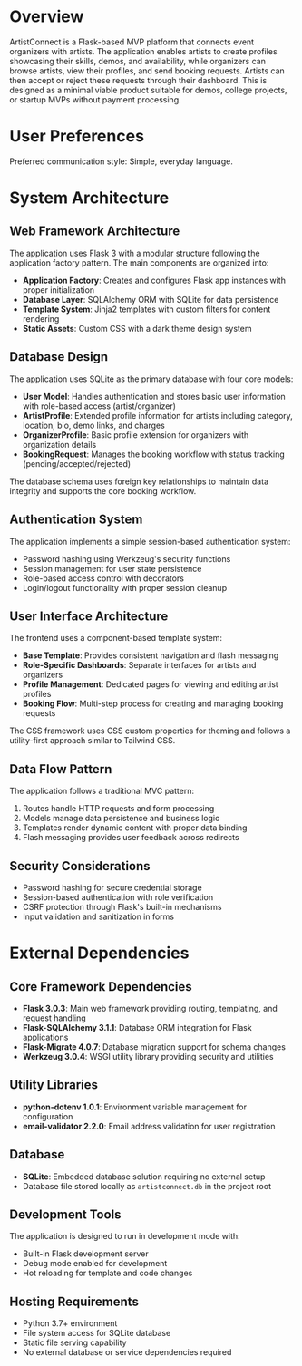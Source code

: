 # Overview

ArtistConnect is a Flask-based MVP platform that connects event organizers with artists. The application enables artists to create profiles showcasing their skills, demos, and availability, while organizers can browse artists, view their profiles, and send booking requests. Artists can then accept or reject these requests through their dashboard. This is designed as a minimal viable product suitable for demos, college projects, or startup MVPs without payment processing.

# User Preferences

Preferred communication style: Simple, everyday language.

# System Architecture

## Web Framework Architecture
The application uses Flask 3 with a modular structure following the application factory pattern. The main components are organized into:

- **Application Factory**: Creates and configures Flask app instances with proper initialization
- **Database Layer**: SQLAlchemy ORM with SQLite for data persistence
- **Template System**: Jinja2 templates with custom filters for content rendering
- **Static Assets**: Custom CSS with a dark theme design system

## Database Design
The application uses SQLite as the primary database with four core models:

- **User Model**: Handles authentication and stores basic user information with role-based access (artist/organizer)
- **ArtistProfile**: Extended profile information for artists including category, location, bio, demo links, and charges
- **OrganizerProfile**: Basic profile extension for organizers with organization details
- **BookingRequest**: Manages the booking workflow with status tracking (pending/accepted/rejected)

The database schema uses foreign key relationships to maintain data integrity and supports the core booking workflow.

## Authentication System
The application implements a simple session-based authentication system:

- Password hashing using Werkzeug's security functions
- Session management for user state persistence
- Role-based access control with decorators
- Login/logout functionality with proper session cleanup

## User Interface Architecture
The frontend uses a component-based template system:

- **Base Template**: Provides consistent navigation and flash messaging
- **Role-Specific Dashboards**: Separate interfaces for artists and organizers
- **Profile Management**: Dedicated pages for viewing and editing artist profiles
- **Booking Flow**: Multi-step process for creating and managing booking requests

The CSS framework uses CSS custom properties for theming and follows a utility-first approach similar to Tailwind CSS.

## Data Flow Pattern
The application follows a traditional MVC pattern:

1. Routes handle HTTP requests and form processing
2. Models manage data persistence and business logic
3. Templates render dynamic content with proper data binding
4. Flash messaging provides user feedback across redirects

## Security Considerations
- Password hashing for secure credential storage
- Session-based authentication with role verification
- CSRF protection through Flask's built-in mechanisms
- Input validation and sanitization in forms

# External Dependencies

## Core Framework Dependencies
- **Flask 3.0.3**: Main web framework providing routing, templating, and request handling
- **Flask-SQLAlchemy 3.1.1**: Database ORM integration for Flask applications
- **Flask-Migrate 4.0.7**: Database migration support for schema changes
- **Werkzeug 3.0.4**: WSGI utility library providing security and utilities

## Utility Libraries
- **python-dotenv 1.0.1**: Environment variable management for configuration
- **email-validator 2.2.0**: Email address validation for user registration

## Database
- **SQLite**: Embedded database solution requiring no external setup
- Database file stored locally as `artistconnect.db` in the project root

## Development Tools
The application is designed to run in development mode with:
- Built-in Flask development server
- Debug mode enabled for development
- Hot reloading for template and code changes

## Hosting Requirements
- Python 3.7+ environment
- File system access for SQLite database
- Static file serving capability
- No external database or service dependencies required